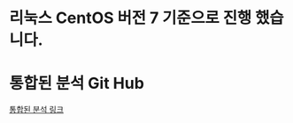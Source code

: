 # 리눅스 CentOS 버전 7 기준으로 진행 했습니다.

# 통합된 분석 Git Hub
[통합된 분석 링크](https://github.com/catember/vulnerability-check)
